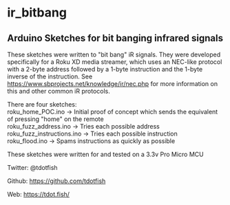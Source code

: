 # ir_bitbang
## Arduino Sketches for bit banging infrared signals

These sketches were written to "bit bang" iR signals.  They were developed specifically for a Roku XD media streamer, 
which uses an NEC-like protocol with a 2-byte address followed by a 1-byte instruction and the 1-byte inverse of the instruction.
See https://www.sbprojects.net/knowledge/ir/nec.php for more information on this and other common iR protocols.

There are four sketches:  
roku_home_POC.ino          -> Initial proof of concept which sends the equivalent of pressing "home" on the remote  
roku_fuzz_address.ino      -> Tries each possible address  
roku_fuzz_instructions.ino -> Tries each possible instruction  
roku_flood.ino             -> Spams instructions as quickly as possible

These sketches were written for and tested on a 3.3v Pro Micro MCU

Twitter: @tdotfish

Github:  https://github.com/tdotfish

Web: https://tdot.fish/
